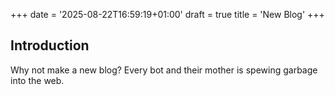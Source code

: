 +++
date = '2025-08-22T16:59:19+01:00'
draft = true
title = 'New Blog'
+++
## Introduction
Why not make a new blog? Every bot and their mother is spewing garbage into the web.